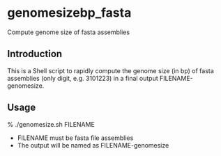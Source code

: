 # genomesizebp_fasta
Compute genome size of fasta assemblies

## Introduction
This is a Shell script to rapidly compute the genome size (in bp) of fasta assemblies (only digit, e.g. 3101223) in a final output FILENAME-genomesize.

## Usage

% ./genomesize.sh FILENAME

* FILENAME must be fasta file assemblies
* The output will be named as FILENAME-genomesize
